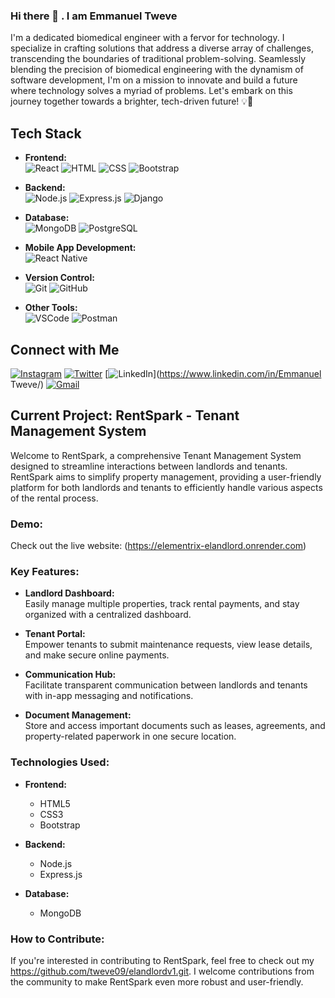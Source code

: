 ### Hi there 👋 . I am Emmanuel Tweve
I'm a dedicated biomedical engineer with a fervor for technology. I specialize in crafting solutions that address a diverse array of challenges, transcending the boundaries of traditional problem-solving. Seamlessly blending the precision of biomedical engineering with the dynamism of software development, I'm on a mission to innovate and build a future where technology solves a myriad of problems. Let's embark on this journey together towards a brighter, tech-driven future! 💡🚀

## Tech Stack

- **Frontend:**  
  ![React](https://img.shields.io/badge/React-61DAFB?style=for-the-badge&logo=react&logoColor=white)
  ![HTML](https://img.shields.io/badge/HTML5-E34F26?style=for-the-badge&logo=html5&logoColor=white)
  ![CSS](https://img.shields.io/badge/CSS3-1572B6?style=for-the-badge&logo=css3&logoColor=white)
  ![Bootstrap](https://img.shields.io/badge/Bootstrap-7952B3?style=for-the-badge&logo=bootstrap&logoColor=white)

- **Backend:**  
  ![Node.js](https://img.shields.io/badge/Node.js-43853D?style=for-the-badge&logo=node.js&logoColor=white)
  ![Express.js](https://img.shields.io/badge/Express.js-000000?style=for-the-badge&logo=express&logoColor=white)
  ![Django](https://img.shields.io/badge/Django-092E20?style=for-the-badge&logo=django&logoColor=white)

- **Database:**  
  ![MongoDB](https://img.shields.io/badge/MongoDB-47A248?style=for-the-badge&logo=mongodb&logoColor=white)
  ![PostgreSQL](https://img.shields.io/badge/PostgreSQL-336791?style=for-the-badge&logo=postgresql&logoColor=white)

- **Mobile App Development:**  
  ![React Native](https://img.shields.io/badge/React_Native-61DAFB?style=for-the-badge&logo=react&logoColor=white)

- **Version Control:**  
  ![Git](https://img.shields.io/badge/Git-F05032?style=for-the-badge&logo=git&logoColor=white)
  ![GitHub](https://img.shields.io/badge/GitHub-181717?style=for-the-badge&logo=github&logoColor=white)

- **Other Tools:**  
  ![VSCode](https://img.shields.io/badge/VS_Code-007ACC?style=for-the-badge&logo=visual-studio-code&logoColor=white)
  ![Postman](https://img.shields.io/badge/Postman-FF6C37?style=for-the-badge&logo=postman&logoColor=white)

## Connect with Me

[![Instagram](https://img.shields.io/badge/Instagram-E4405F?style=for-the-badge&logo=instagram&logoColor=white)](https://www.instagram.com/emmanuelexaud2.0.3.0/)
[![Twitter](https://img.shields.io/badge/Twitter-1DA1F2?style=for-the-badge&logo=twitter&logoColor=white)](https://twitter.com//)
[![LinkedIn](https://img.shields.io/badge/LinkedIn-0077B5?style=for-the-badge&logo=linkedin&logoColor=white)](https://www.linkedin.com/in/Emmanuel Tweve/)
[![Gmail](https://img.shields.io/badge/Gmail-D14836?style=for-the-badge&logo=gmail&logoColor=white)](mailto:emmanueltweve09@gmail.com)

  
## Current Project: RentSpark - Tenant Management System

Welcome to RentSpark, a comprehensive Tenant Management System designed to streamline interactions between landlords and tenants. RentSpark aims to simplify property management, providing a user-friendly platform for both landlords and tenants to efficiently handle various aspects of the rental process.

### Demo:

Check out the live website: (https://elementrix-elandlord.onrender.com)

### Key Features:

- **Landlord Dashboard:**  
  Easily manage multiple properties, track rental payments, and stay organized with a centralized dashboard.

- **Tenant Portal:**  
  Empower tenants to submit maintenance requests, view lease details, and make secure online payments.

- **Communication Hub:**  
  Facilitate transparent communication between landlords and tenants with in-app messaging and notifications.

- **Document Management:**  
  Store and access important documents such as leases, agreements, and property-related paperwork in one secure location.

### Technologies Used:

- **Frontend:**  
  - HTML5
  - CSS3
  - Bootstrap

- **Backend:**  
  - Node.js
  - Express.js

- **Database:**  
  - MongoDB

### How to Contribute:

If you're interested in contributing to RentSpark, feel free to check out my https://github.com/tweve09/elandlordv1.git. I welcome contributions from the community to make RentSpark even more robust and user-friendly.



